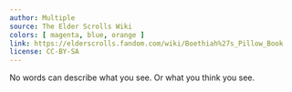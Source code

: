 ```yaml
---
author: Multiple
source: The Elder Scrolls Wiki
colors: [ magenta, blue, orange ]
link: https://elderscrolls.fandom.com/wiki/Boethiah%27s_Pillow_Book
license: CC-BY-SA
---
```

No words can describe what you see.
Or what you think you see.
